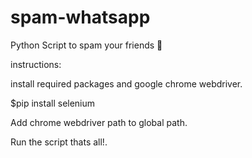 # spam-whatsapp
Python Script to spam your friends :woozy_face: 

instructions:

install required packages and google chrome webdriver.

$pip install selenium

Add chrome webdriver path to global path.

Run the script thats all!.
